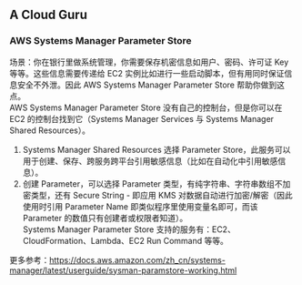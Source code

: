 ## A Cloud Guru
  
### AWS Systems Manager Parameter Store
场景：你在银行里做系统管理，你需要保存机密信息如用户、密码、许可证 Key 等等。这些信息需要传递给 EC2 实例比如进行一些启动脚本，但有用同时保证信息安全不外泄。因此 AWS Systems Manager Parameter Store 帮助你做到这点。  
AWS Systems Manager Parameter Store 没有自己的控制台，但是你可以在 EC2 的控制台找到它（Systems Manager Services 与 Systems Manager Shared Resources）。  
1. Systems Manager Shared Resources 选择 Parameter Store，此服务可以用于创建、保存、跨服务跨平台引用敏感信息（比如在自动化中引用敏感信息）。
2. 创建 Parameter，可以选择 Parameter 类型，有纯字符串、字符串数组不加密类型，还有 Secure String - 即应用 KMS 对数据自动进行加密/解密（因此使用时引用 Parameter Name 即类似程序里使用变量名即可，而该 Parameter 的数值只有创建者或权限者知道）。  
Systems Manager Parameter Store 支持的服务有：EC2、CloudFormation、Lambda、EC2 Run Command 等等。  
  
更多参考：https://docs.aws.amazon.com/zh_cn/systems-manager/latest/userguide/sysman-paramstore-working.html